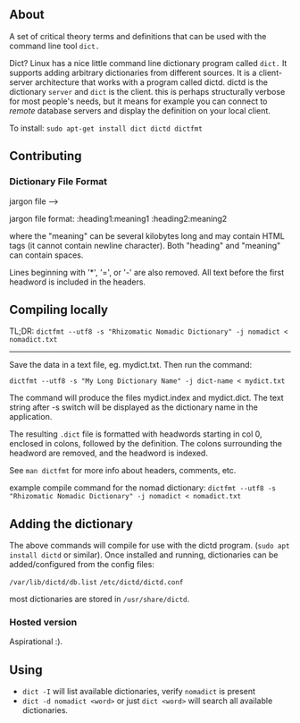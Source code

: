 
## About

A set of critical theory terms and definitions that can be used with the
command line tool `dict.` 

Dict? Linux has a nice little command line dictionary program called `dict.` It
supports adding arbitrary dictionaries from different sources. It is a
client-server architecture that works with a program called dictd. dictd is the
dictionary `server` and `dict` is the client. this is perhaps structurally
verbose for most people's needs, but it means for example you can connect to
_remote_ database servers and display the definition on your local client. 

To install: `sudo apt-get install dict dictd dictfmt`

## Contributing

### Dictionary File Format
jargon file --> 

jargon file format:
:heading1:meaning1
:heading2:meaning2

where the "meaning" can be several kilobytes long and may contain HTML tags (it
cannot contain newline character). Both "heading" and "meaning" can contain
spaces. 

Lines  beginning with '\*', '=', or '-' are also removed.  All text
before the first headword is included in the headers.

## Compiling locally

TL;DR: `dictfmt --utf8 -s "Rhizomatic Nomadic Dictionary" -j nomadict < nomadict.txt`

------ 

Save the data in a text file, eg. mydict.txt. Then run the command:

`dictfmt --utf8 -s "My Long Dictionary Name" -j dict-name < mydict.txt`

The command will produce the files mydict.index and mydict.dict. The text
string after -s switch will be displayed as the dictionary name in the
application.

The resulting `.dict` file is formatted with headwords starting in col 0,
enclosed in colons, followed by the definition.  The colons surrounding the
headword are removed, and the headword is indexed. 

See `man dictfmt` for more info about headers, comments, etc. 

example compile command for the nomad dictionary: 
`dictfmt --utf8 -s "Rhizomatic Nomadic Dictionary" -j nomadict < nomadict.txt`


## Adding the dictionary

The above commands will compile for use with the dictd program. (`sudo apt
install dictd` or similar). Once installed and running, dictionaries can be
added/configured from the config files:

`/var/lib/dictd/db.list`
`/etc/dictd/dictd.conf`

most dictionaries are stored in `/usr/share/dictd`.

### Hosted version

Aspirational :). 

## Using

* `dict -I` will list available dictionaries, verify `nomadict` is present
* `dict -d nomadict <word>` or just `dict <word>` will search all available dictionaries. 





